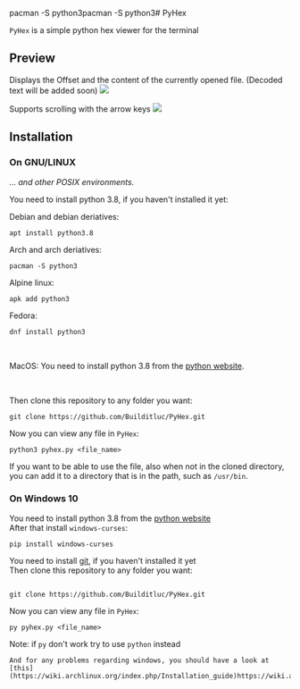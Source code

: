 pacman -S python3pacman -S python3# PyHex

`PyHex` is a simple python hex viewer for the terminal

## Preview
Displays the Offset and the content of the currently opened file. (Decoded text will be added soon)
![](https://i.imgur.com/PdXMugu.png)

Supports scrolling with the arrow keys
![](https://i.imgur.com/B50L79O.png)

## Installation

### On GNU/LINUX
*... and other POSIX environments.*

You need to install python 3.8, if you haven't installed it yet:

Debian and debian deriatives:
```
apt install python3.8
```

Arch and arch deriatives:
```
pacman -S python3
```

Alpine linux:
```
apk add python3
```

Fedora:
```
dnf install python3
```

<br>

MacOS: You need to install python 3.8 from the [python website](https://www.python.org/). 

<br>

Then clone this repository to any folder you want:
```
git clone https://github.com/Builditluc/PyHex.git
```

Now you can view any file in `PyHex`:
```
python3 pyhex.py <file_name>
```

If you want to be able to use the file, also when not in the cloned directory, you can add it to a directory that is in the path, such as `/usr/bin`.


### On Windows 10

You need to install python 3.8 from the [python website](https://www.python.org/) <br>
After that install `windows-curses`:
```
pip install windows-curses
```

You need to install [git](https://git-scm.com/download/win), if you haven't installed it yet <br>
Then clone this repository to any folder you want:
```

git clone https://github.com/Builditluc/PyHex.git
```

Now you can view any file in `PyHex`:
```
py pyhex.py <file_name>
```

Note:  if `py` don't work try to use `python` instead
    
    And for any problems regarding windows, you should have a look at [this](https://wiki.archlinux.org/index.php/Installation_guide)https://wiki.archlinux.org/index.php/Installation_guidehttps://wiki.archlinux.org/index.php/Installation_guide
